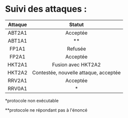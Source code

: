 # Suivi des attaques :


| Attaque |       Statut                             |
|:-------:|:------------------:                      |
|  ABT2A1 | Acceptée                                 |
|  ABT1A1 | **                                       |
|  FP1A1  | Refusée                                  |
|  FP2A1  | Acceptée                                 |
|  HKT2A1 | Fusion avec HKT2A2                       |
|  HKT2A2 | Contestée, nouvelle attaque, acceptée    |
|  RRV2A1 | Acceptée                                 |
|  RRV0A1 | *                                        |
 
*protocole non exécutable

**protocole ne répondant pas à l'énoncé
